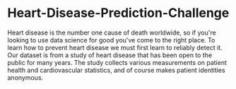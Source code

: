 # Heart-Disease-Prediction-Challenge
Heart disease is the number one cause of death worldwide, so if you're looking to use data science for good you've come to the right place. To learn how to prevent heart disease we must first learn to reliably detect it.  Our dataset is from a study of heart disease that has been open to the public for many years. The study collects various measurements on patient health and cardiovascular statistics, and of course makes patient identities anonymous.
